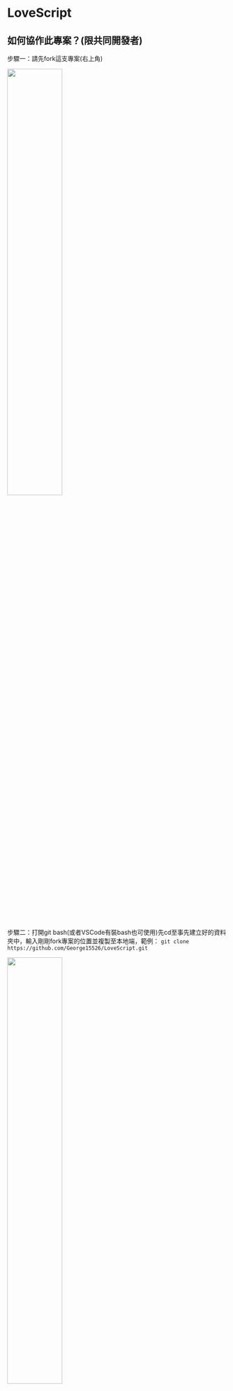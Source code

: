 # LoveScript

## 如何協作此專案？(限共同開發者)

步驟一：請先fork這支專案(右上角)

<img height="50%" src="https://github.com/user-attachments/assets/f68a706d-2d29-4b77-ba78-7ae72e3fd600" />

步驟二：打開git bash(或者VSCode有裝bash也可使用)先cd至事先建立好的資料夾中，輸入剛剛fork專案的位置並複製至本地端，範例： `git clone https://github.com/George15526/LoveScript.git`

<img height="50%" src="https://github.com/user-attachments/assets/6e491b4a-2618-4ede-bba3-d50a679df5dc" />

步驟三：打開Unity Hub，左側選單選擇Project，並在右上點擊"Add"，選擇"Add project from disk"，選擇剛剛clone下來的資料夾位置

<img height="50%" src="https://github.com/user-attachments/assets/1f53bd0e-9cdf-46e6-b2ac-ff56afc36d4f" />

步驟四：若有發現Unity Hub的Project裡面有LoveScript名字的專案，即可雙擊開啟專案並開始開發囉~

> 注意：在正式開發專案前，請各位確定是否將自己的專案分支改至dev，檢查方式為輸入`git branch`，若不是dev，則請輸入指令`git checkout -b dev`，即可轉至分支dev
> 注意：若在VSCode的話，在畫面的左下角可更容易知道現在的分支狀況

> <img height="50%" src="https://github.com/user-attachments/assets/ba01decf-3d10-4a6e-8a71-16fbbb8d35d4" />

## 專案資料夾結構(協作者必看！！)

~~~
Assets/
├── Resources/
│   ├── Fonts/               # 儲存字體相關
│   │   ├── FontGenerator/   # 儲存 TMP_FontAsset
│   │   │   ├── MINGLIU--確認.asset
│   │   │   └── MINGLIU--按任意鍵開始遊戲.asset
│   │   │
│   │   └── FontStyle/       # 儲存字體檔案 (.TTC/.ttf/.otf)
│   │       └── MINGLIU.TTC
│   │
│   ├── Sprites/             # 2D 精靈圖像或 UI 資源(目前未分類，下次更新會加入)
│   │   ├── Icons/
│   │   │   ├── Arrow-Previous.png
│   │   │   └── Exit.png
│   │   └── Backgrounds/     # 背景圖片放置區
│   │       └── MainMenuBackground.jpg
│   │
│   ├── Audio/               # 音效與音樂(預計加入，未新增資料夾)
│   │   ├── BGM/             # 此為示例
│   │   │   └── MainTheme.mp3
│   │   └── SFX/
│   │       └── ButtonClick.wav
│   │
│   │
│   └── Data/                # 遊戲配置或數據文件(預計加入，未新增資料夾)
│       ├── GameConfig.json  # 此為示例
│       └── Localization/
│           └── zh_TW.json 
│
├── Scripts/                 # 腳本文件
│   ├── Menu/
│   │   ├── ButtonPlayTextSetter.cs
│   │   ├── PlayGameHandler.cs
│   │   ├── QuitGameHandler.cs
│   │   └── TextEffect.cs
│   └── SubMenu/
│       ├── ButtonSubmitTextSetter.cs
│       ├── ReturnButtonEvent.cs
│       └── SubmitButtonEvent.cs
│
├── Editor/                  # 腳本文件
│   └── EventSystemChecker.cs
│
├── Scenes/                  # 遊戲場景檔案
│   ├── MainMenu.unity
│   └── Game.unity
│
└── TextMesh Pro/            # 下載TextMesh Pro套件後自動生成，不可更動
~~~

## Git如何使用？(給還不會使用或不太熟悉git的人服用)

以此專案為例，假設已經跟著上面的說明成功將專案clone下來後，接下來就只需要特別記三項事情(最常用)
1. git add + 要新增的檔案位置 => 新增剛剛改動的檔案
2. git commit -m "這裡放剛剛新增檔案的相關說明" => 在git中留言剛剛新增檔案的相關詳細說明(說明改動了什麼，新增？重構？樣式更改？等等其他)
3. git push -u origin dev => 將剛剛的新增並留言完畢的git檔，推至遠端的git repository的dev分支

> 例子：(branch -> dev) \n
> git add Assets/ \n
> git commit -m "add a person in project" \n
> git push -u origin dev \n

而在之後專案已經clone到本地端情況下，在每一次的協作中，請一定要先至GitHub倉庫中，查看是否需要更新程式碼(有可能其他協作者有更新東西在dev中，或者經過code review後合併至專案的主要main分支中)，若需要更新程式碼，則需要在改動程式碼前，輸入`git pull`，先將更新的程式碼抓取下來，再做改動會比較好哦~